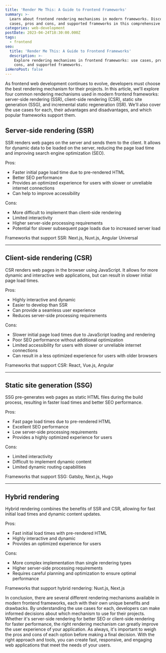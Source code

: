 ```yaml
---
title: 'Render Me This: A Guide to Frontend Frameworks'
summary: >-
  Learn about frontend rendering mechanisms in modern frameworks. Discover use
  cases, pros and cons, and supported frameworks in this comprehensive guide.
categories: web-development
postDate: 2023-04-24T18:30:00.000Z
tags:
  - frontend
seo:
  title: 'Render Me This: A Guide to Frontend Frameworks'
  description: >-
    Explore rendering mechanisms in frontend frameworks: use cases, pros and
    cons, and supported frameworks.
isHeroPost: false
---
```


As frontend web development continues to evolve, developers must choose the best rendering mechanism for their projects. In this article, we'll explore four common rendering mechanisms used in modern frontend frameworks: server-side rendering (SSR), client-side rendering (CSR), static site generation (SSG), and incremental static regeneration (ISR). We'll also cover the use cases for each, their advantages and disadvantages, and which popular frameworks support them.

## Server-side rendering (SSR)

SSR renders web pages on the server and sends them to the client. It allows for dynamic data to be loaded on the server, reducing the page load time and improving search engine optimization (SEO).

Pros:

* Faster initial page load time due to pre-rendered HTML
* Better SEO performance
* Provides an optimized experience for users with slower or unreliable internet connections
* Can help to improve accessibility

Cons:

* More difficult to implement than client-side rendering
* Limited interactivity
* Higher server-side processing requirements
* Potential for slower subsequent page loads due to increased server load

Frameworks that support SSR: Next.js, Nuxt.js, Angular Universal

***

## Client-side rendering (CSR)

CSR renders web pages in the browser using JavaScript. It allows for more dynamic and interactive web applications, but can result in slower initial page load times.

Pros:

* Highly interactive and dynamic
* Easier to develop than SSR
* Can provide a seamless user experience
* Reduces server-side processing requirements

Cons:

* Slower initial page load times due to JavaScript loading and rendering
* Poor SEO performance without additional optimization
* Limited accessibility for users with slower or unreliable internet connections
* Can result in a less optimized experience for users with older browsers

Frameworks that support CSR: React, Vue.js, Angular

***

## Static site generation (SSG)

SSG pre-generates web pages as static HTML files during the build process, resulting in faster load times and better SEO performance.

Pros:

* Fast page load times due to pre-rendered HTML
* Excellent SEO performance
* Low server-side processing requirements
* Provides a highly optimized experience for users

Cons:

* Limited interactivity
* Difficult to implement dynamic content
* Limited dynamic routing capabilities

Frameworks that support SSG: Gatsby, Next.js, Hugo

***

## Hybrid rendering

Hybrid rendering combines the benefits of SSR and CSR, allowing for fast initial load times and dynamic content updates.

Pros:

* Fast initial load times with pre-rendered HTML
* Highly interactive and dynamic
* Provides an optimized experience for users

Cons:

* More complex implementation than single rendering types
* Higher server-side processing requirements
* Requires careful planning and optimization to ensure optimal performance

Frameworks that support hybrid rendering: Nuxt.js, Next.js

In conclusion, there are several different rendering mechanisms available in modern frontend frameworks, each with their own unique benefits and drawbacks. By understanding the use cases for each, developers can make informed decisions about which mechanism to use for their projects. Whether it's server-side rendering for better SEO or client-side rendering for faster performance, the right rendering mechanism can greatly improve the user experience of your application. As always, it's important to weigh the pros and cons of each option before making a final decision. With the right approach and tools, you can create fast, responsive, and engaging web applications that meet the needs of your users.
